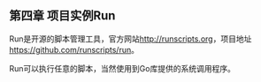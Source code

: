 ## 第四章 项目实例Run

Run是开源的脚本管理工具，官方网站<http://runscripts.org>，项目地址<https://github.com/runscripts/run>。

Run可以执行任意的脚本，当然使用到Go库提供的系统调用程序。

